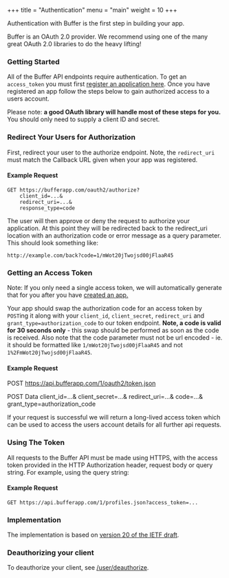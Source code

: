 +++
title = "Authentication"
menu = "main"
weight = 10
+++

Authentication with Buffer is the first step in building your app.

Buffer is an OAuth 2.0 provider. We recommend using one of the many great OAuth 2.0 libraries to do the heavy lifting!

### Getting Started

All of the Buffer API endpoints require authentication. To get an `access_token` you must first [register an application here](/developers/apps/create). Once you have registered an app follow the steps below to gain authorized access to a users account.

Please note: **a good OAuth library will handle most of these steps for you.** You should only need to supply a client ID and secret.

### Redirect Your Users for Authorization

First, redirect your user to the authorize endpoint. Note, the `redirect_uri` must match the Callback URL given when your app was registered.

#### Example Request

```
GET https://bufferapp.com/oauth2/authorize?
    client_id=...&
    redirect_uri=...&
    response_type=code
```

The user will then approve or deny the request to authorize your application. At this point they will be redirected back to the redirect_uri location with an authorization code or error message as a query parameter. This should look something like:

`http://example.com/back?code=1/mWot20jTwojsd00jFlaaR45`

### Getting an Access Token

Note: If you only need a single access token, we will automatically generate that for you after you have [created an app.](/developers/apps/create)

Your app should swap the authorization code for an access token by `POST`ing it along with your `client_id`, `client_secret`, `redirect_uri` and `grant_type=authorization_code` to our token endpoint. **Note, a code is valid for 30 seconds only** - this swap should be performed as soon as the code is received. Also note that the code parameter must not be url encoded - ie. it should be formatted like `1/mWot20jTwojsd00jFlaaR45` and not `1%2FmWot20jTwojsd00jFlaaR45`.

#### Example Request

POST https://api.bufferapp.com/1/oauth2/token.json

POST Data
     client_id=...&
     client_secret=...&
     redirect_uri=...&
     code=...&
     grant_type=authorization_code

If your request is successful we will return a long-lived access token which can be used to access the users account details for all further api requests.

### Using The Token

All requests to the Buffer API must be made using HTTPS, with the access token provided in the HTTP Authorization header, request body or query string. For example, using the query string:

#### Example Request

`GET https://api.bufferapp.com/1/profiles.json?access_token=...`

### Implementation

The implementation is based on [version 20 of the IETF draft](http://tools.ietf.org/html/draft-ietf-oauth-v2-20).

### Deauthorizing your client

To deauthorize your client, see [/user/deauthorize](/developers/api/user#deauthorize).
